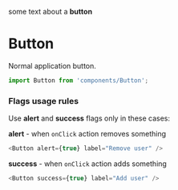 some text about a **button**
# Button

Normal application button.

```js
import Button from 'components/Button';
```

<!-- STORY -->

### Flags usage rules

Use **alert** and **success** flags only in these cases:

**alert** - when `onClick` action removes something

```js
<Button alert={true} label="Remove user" />
```

**success** - when `onClick` action adds something

```js
<Button success={true} label="Add user" />
```
